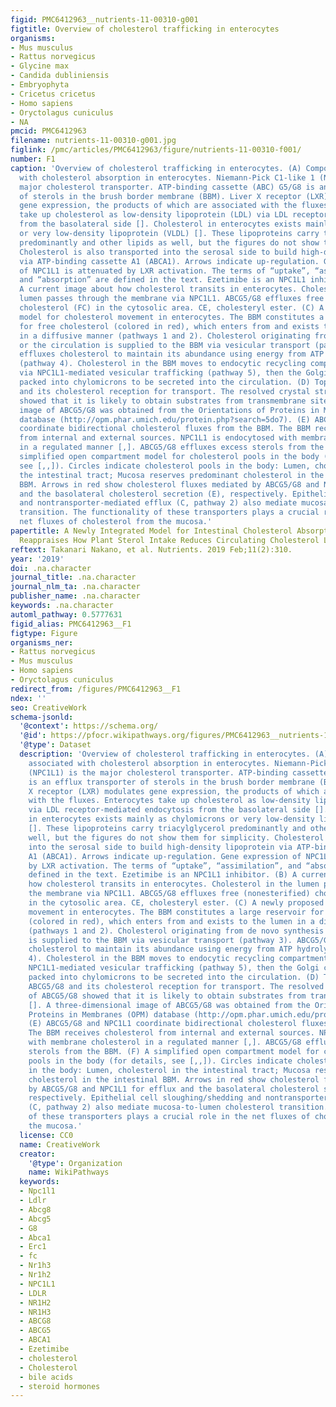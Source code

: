 ```yaml
---
figid: PMC6412963__nutrients-11-00310-g001
figtitle: Overview of cholesterol trafficking in enterocytes
organisms:
- Mus musculus
- Rattus norvegicus
- Glycine max
- Candida dubliniensis
- Embryophyta
- Cricetus cricetus
- Homo sapiens
- Oryctolagus cuniculus
- NA
pmcid: PMC6412963
filename: nutrients-11-00310-g001.jpg
figlink: /pmc/articles/PMC6412963/figure/nutrients-11-00310-f001/
number: F1
caption: 'Overview of cholesterol trafficking in enterocytes. (A) Components associated
  with cholesterol absorption in enterocytes. Niemann-Pick C1-like 1 (NPC1L1) is the
  major cholesterol transporter. ATP-binding cassette (ABC) G5/G8 is an efflux transporter
  of sterols in the brush border membrane (BBM). Liver X receptor (LXR) modulates
  gene expression, the products of which are associated with the fluxes. Enterocytes
  take up cholesterol as low-density lipoprotein (LDL) via LDL receptor-mediated endocytosis
  from the basolateral side []. Cholesterol in enterocytes exists mainly as chylomicrons
  or very low-density lipoprotein (VLDL) []. These lipoproteins carry triacylglycerol
  predominantly and other lipids as well, but the figures do not show them for simplicity.
  Cholesterol is also transported into the serosal side to build high-density lipoprotein
  via ATP-binding cassette A1 (ABCA1). Arrows indicate up-regulation. Gene expression
  of NPC1L1 is attenuated by LXR activation. The terms of “uptake”, “assimilation”,
  and “absorption” are defined in the text. Ezetimibe is an NPC1L1 inhibitor. (B)
  A current image about how cholesterol transits in enterocytes. Cholesterol in the
  lumen passes through the membrane via NPC1L1. ABCG5/G8 effluxes free (nonesterified)
  cholesterol (FC) in the cytosolic area. CE, cholesteryl ester. (C) A newly proposed
  model for cholesterol movement in enterocytes. The BBM constitutes a large reservoir
  for free cholesterol (colored in red), which enters from and exists to the lumen
  in a diffusive manner (pathways 1 and 2). Cholesterol originating from de novo synthesis
  or the circulation is supplied to the BBM via vesicular transport (pathway 3). ABCG5/G8
  effluxes cholesterol to maintain its abundance using energy from ATP hydrolysis
  (pathway 4). Cholesterol in the BBM moves to endocytic recycling compartments (ERC)
  via NPC1L1-mediated vesicular trafficking (pathway 5), then the Golgi complex, and
  packed into chylomicrons to be secreted into the circulation. (D) Topology of ABCG5/G8
  and its cholesterol reception for transport. The resolved crystal structure of ABCG5/G8
  showed that it is likely to obtain substrates from transmembrane site []. A three-dimensional
  image of ABCG5/G8 was obtained from the Orientations of Proteins in Membranes (OPM)
  database (http://opm.phar.umich.edu/protein.php?search=5do7). (E) ABCG5/G8 and NPC1L1
  coordinate bidirectional cholesterol fluxes from the BBM. The BBM receives cholesterol
  from internal and external sources. NPC1L1 is endocytosed with membrane cholesterol
  in a regulated manner [,]. ABCG5/G8 effluxes excess sterols from the BBM. (F) A
  simplified open compartment model for cholesterol pools in the body (for details,
  see [,,]). Circles indicate cholesterol pools in the body: Lumen, cholesterol in
  the intestinal tract; Mucosa reserves predominant cholesterol in the intestinal
  BBM. Arrows in red show cholesterol fluxes mediated by ABCG5/G8 and NPC1L1 for efflux
  and the basolateral cholesterol secretion (E), respectively. Epithelial cell sloughing/shedding
  and nontransporter-mediated efflux (C, pathway 2) also mediate mucosa-to-lumen cholesterol
  transition. The functionality of these transporters plays a crucial role in the
  net fluxes of cholesterol from the mucosa.'
papertitle: A Newly Integrated Model for Intestinal Cholesterol Absorption and Efflux
  Reappraises How Plant Sterol Intake Reduces Circulating Cholesterol Levels.
reftext: Takanari Nakano, et al. Nutrients. 2019 Feb;11(2):310.
year: '2019'
doi: .na.character
journal_title: .na.character
journal_nlm_ta: .na.character
publisher_name: .na.character
keywords: .na.character
automl_pathway: 0.5777631
figid_alias: PMC6412963__F1
figtype: Figure
organisms_ner:
- Rattus norvegicus
- Mus musculus
- Homo sapiens
- Oryctolagus cuniculus
redirect_from: /figures/PMC6412963__F1
ndex: ''
seo: CreativeWork
schema-jsonld:
  '@context': https://schema.org/
  '@id': https://pfocr.wikipathways.org/figures/PMC6412963__nutrients-11-00310-g001.html
  '@type': Dataset
  description: 'Overview of cholesterol trafficking in enterocytes. (A) Components
    associated with cholesterol absorption in enterocytes. Niemann-Pick C1-like 1
    (NPC1L1) is the major cholesterol transporter. ATP-binding cassette (ABC) G5/G8
    is an efflux transporter of sterols in the brush border membrane (BBM). Liver
    X receptor (LXR) modulates gene expression, the products of which are associated
    with the fluxes. Enterocytes take up cholesterol as low-density lipoprotein (LDL)
    via LDL receptor-mediated endocytosis from the basolateral side []. Cholesterol
    in enterocytes exists mainly as chylomicrons or very low-density lipoprotein (VLDL)
    []. These lipoproteins carry triacylglycerol predominantly and other lipids as
    well, but the figures do not show them for simplicity. Cholesterol is also transported
    into the serosal side to build high-density lipoprotein via ATP-binding cassette
    A1 (ABCA1). Arrows indicate up-regulation. Gene expression of NPC1L1 is attenuated
    by LXR activation. The terms of “uptake”, “assimilation”, and “absorption” are
    defined in the text. Ezetimibe is an NPC1L1 inhibitor. (B) A current image about
    how cholesterol transits in enterocytes. Cholesterol in the lumen passes through
    the membrane via NPC1L1. ABCG5/G8 effluxes free (nonesterified) cholesterol (FC)
    in the cytosolic area. CE, cholesteryl ester. (C) A newly proposed model for cholesterol
    movement in enterocytes. The BBM constitutes a large reservoir for free cholesterol
    (colored in red), which enters from and exists to the lumen in a diffusive manner
    (pathways 1 and 2). Cholesterol originating from de novo synthesis or the circulation
    is supplied to the BBM via vesicular transport (pathway 3). ABCG5/G8 effluxes
    cholesterol to maintain its abundance using energy from ATP hydrolysis (pathway
    4). Cholesterol in the BBM moves to endocytic recycling compartments (ERC) via
    NPC1L1-mediated vesicular trafficking (pathway 5), then the Golgi complex, and
    packed into chylomicrons to be secreted into the circulation. (D) Topology of
    ABCG5/G8 and its cholesterol reception for transport. The resolved crystal structure
    of ABCG5/G8 showed that it is likely to obtain substrates from transmembrane site
    []. A three-dimensional image of ABCG5/G8 was obtained from the Orientations of
    Proteins in Membranes (OPM) database (http://opm.phar.umich.edu/protein.php?search=5do7).
    (E) ABCG5/G8 and NPC1L1 coordinate bidirectional cholesterol fluxes from the BBM.
    The BBM receives cholesterol from internal and external sources. NPC1L1 is endocytosed
    with membrane cholesterol in a regulated manner [,]. ABCG5/G8 effluxes excess
    sterols from the BBM. (F) A simplified open compartment model for cholesterol
    pools in the body (for details, see [,,]). Circles indicate cholesterol pools
    in the body: Lumen, cholesterol in the intestinal tract; Mucosa reserves predominant
    cholesterol in the intestinal BBM. Arrows in red show cholesterol fluxes mediated
    by ABCG5/G8 and NPC1L1 for efflux and the basolateral cholesterol secretion (E),
    respectively. Epithelial cell sloughing/shedding and nontransporter-mediated efflux
    (C, pathway 2) also mediate mucosa-to-lumen cholesterol transition. The functionality
    of these transporters plays a crucial role in the net fluxes of cholesterol from
    the mucosa.'
  license: CC0
  name: CreativeWork
  creator:
    '@type': Organization
    name: WikiPathways
  keywords:
  - Npc1l1
  - Ldlr
  - Abcg8
  - Abcg5
  - G8
  - Abca1
  - Erc1
  - fc
  - Nr1h3
  - Nr1h2
  - NPC1L1
  - LDLR
  - NR1H2
  - NR1H3
  - ABCG8
  - ABCG5
  - ABCA1
  - Ezetimibe
  - cholesterol
  - Cholesterol
  - bile acids
  - steroid hormones
---
```

